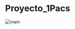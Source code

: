 # Proyecto_1Pacs
![main](https://user-images.githubusercontent.com/84301040/160516270-7b31335b-5937-4e35-9a80-d7561f6f53f6.png)
